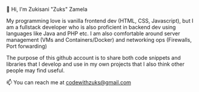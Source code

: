 👋 Hi, I'm Zukisani "Zuks" Zamela

My programming love is vanilla frontend dev (HTML, CSS, Javascript), but I am a fullstack developer who is also proficient in backend dev using languages like Java and PHP etc. I am also comfortable around server management (VMs and Containers/Docker) and networking ops (Firewalls, Port forwarding)

The purpose of this github account is to share both code snippets and libraries that I develop and use in my own projects that I also think other people may find useful.

📫 You can reach me at codewithzuks@gmail.com

<!---
Zuks86/Zuks86 is a ✨ special ✨ repository because its `README.md` (this file) appears on your GitHub profile.
You can click the Preview link to take a look at your changes.
--->
